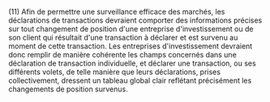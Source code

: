 (11) Afin de permettre une surveillance efficace des marchés, les déclarations de transactions devraient comporter des informations précises sur tout changement de position d'une entreprise d'investissement ou de son client qui résultait d'une transaction à déclarer et est survenu au moment de cette transaction. Les entreprises d'investissement devraient donc remplir de manière cohérente les champs concernés dans une déclaration de transaction individuelle, et déclarer une transaction, ou ses différents volets, de telle manière que leurs déclarations, prises collectivement, dressent un tableau global clair reflétant précisément les changements de position survenus.